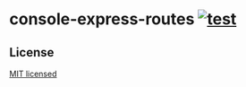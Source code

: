 # console-express-routes [![test](https://github.com/yutak23/console-express-routes/actions/workflows/test.yaml/badge.svg)](https://github.com/yutak23/console-express-routes/actions/workflows/test.yaml)

## License

[MIT licensed](./LICENSE)
